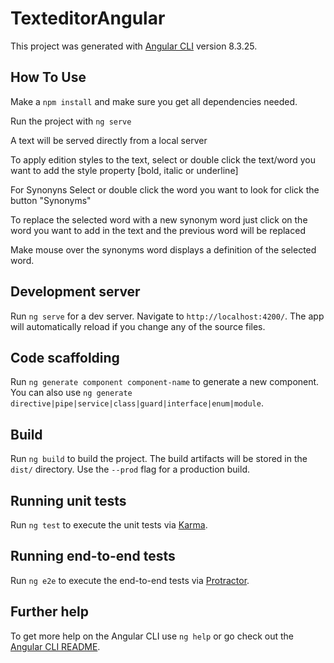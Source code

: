 # TexteditorAngular

This project was generated with [Angular CLI](https://github.com/angular/angular-cli) version 8.3.25.

## How To Use
Make a `npm install` and make sure you get all dependencies needed.

Run the project with `ng serve`

A text will be served directly from a local server

To apply edition styles to the text, select or double click the text/word you want to add the style property [bold, italic or underline] 

For Synonyns 
Select or double click the word you want to look for click the button "Synonyms"

To replace the selected word with a new synonym word just click on the word you want to add in the text and the previous word will be replaced

Make mouse over the synonyms word displays a definition of the selected word.



## Development server

Run `ng serve` for a dev server. Navigate to `http://localhost:4200/`. The app will automatically reload if you change any of the source files.

## Code scaffolding

Run `ng generate component component-name` to generate a new component. You can also use `ng generate directive|pipe|service|class|guard|interface|enum|module`.

## Build

Run `ng build` to build the project. The build artifacts will be stored in the `dist/` directory. Use the `--prod` flag for a production build.

## Running unit tests

Run `ng test` to execute the unit tests via [Karma](https://karma-runner.github.io).

## Running end-to-end tests

Run `ng e2e` to execute the end-to-end tests via [Protractor](http://www.protractortest.org/).

## Further help

To get more help on the Angular CLI use `ng help` or go check out the [Angular CLI README](https://github.com/angular/angular-cli/blob/master/README.md).

